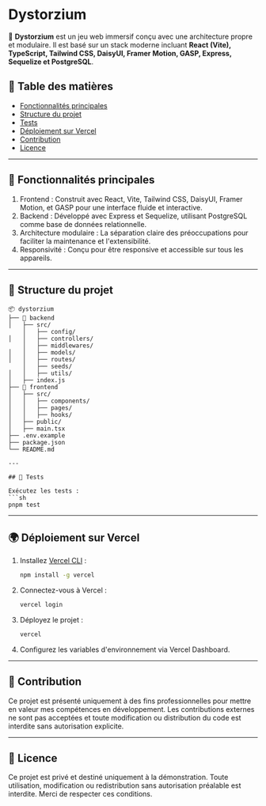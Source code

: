 # Dystorzium

🚀 **Dystorzium** est un jeu web immersif conçu avec une architecture propre et modulaire. Il est basé sur un stack moderne incluant **React (Vite), TypeScript, Tailwind CSS, DaisyUI, Framer Motion, GASP, Express, Sequelize et PostgreSQL**.

## 📌 Table des matières

- [Fonctionnalités principales](#-fonctionnalités-principales)
- [Structure du projet](#-structure-du-projet)
- [Tests](#-tests)
- [Déploiement sur Vercel](#-déploiement-sur-vercel)
- [Contribution](#-contribution)
- [Licence](#-licence)

---

## 🚀 Fonctionnalités principales

1. Frontend : Construit avec React, Vite, Tailwind CSS, DaisyUI, Framer Motion, et GASP pour une interface fluide et interactive.
2. Backend : Développé avec Express et Sequelize, utilisant PostgreSQL comme base de données relationnelle.
3. Architecture modulaire : La séparation claire des préoccupations pour faciliter la maintenance et l'extensibilité.
4. Responsivité : Conçu pour être responsive et accessible sur tous les appareils.

---

## 📁 Structure du projet

```
📦 dystorzium
├── 📂 backend
│   ├── src/
    │   ├── config/
│   │   ├── controllers/
    │   ├── middlewares/
│   │   ├── models/
│   │   ├── routes/
    │   ├── seeds/
│   │   ├── utils/
│   ├── index.js
├── 📂 frontend
│   ├── src/
│   │   ├── components/
│   │   ├── pages/
│   │   ├── hooks/
│   ├── public/
│   ├── main.tsx
├── .env.example
├── package.json
└── README.md

---

## 🧪 Tests

Exécutez les tests :
```sh
pnpm test
```

---

## 🌍 Déploiement sur Vercel

1. Installez [Vercel CLI](https://vercel.com/docs/cli) :
   ```sh
   npm install -g vercel
   ```
2. Connectez-vous à Vercel :
   ```sh
   vercel login
   ```
3. Déployez le projet :
   ```sh
   vercel
   ```
4. Configurez les variables d'environnement via Vercel Dashboard.

---

## 🤝 Contribution

Ce projet est présenté uniquement à des fins professionnelles pour mettre en valeur mes compétences en développement. Les contributions externes ne sont pas acceptées et toute modification ou distribution du code est interdite sans autorisation explicite.

---

## 📜 Licence

Ce projet est privé et destiné uniquement à la démonstration. Toute utilisation, modification ou redistribution sans autorisation préalable est interdite. Merci de respecter ces conditions.

